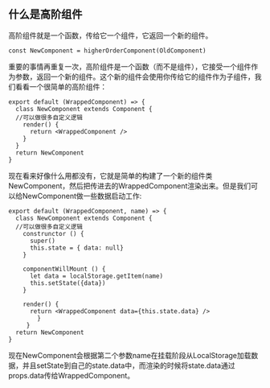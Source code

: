 ## 什么是高阶组件

高阶组件就是一个函数，传给它一个组件，它返回一个新的组件。

    const NewComponent = higherOrderComponent(OldComponent)

重要的事情再重复一次，高阶组件是一个函数（而不是组件），它接受一个组件作为参数，返回一个新的组件。这个新的组件会使用你传给它的组件作为子组件，我们看看一个很简单的高阶组件：


    export default (WrappedComponent) => {
      class NewComponent extends Component {
      //可以做很多自定义逻辑
	    render() {
	      return <WrappedComponent />
	    }
      }
      return NewComponent
    }

现在看来好像什么用都没有，它就是简单的构建了一个新的组件类NewComponent，然后把传进去的WrappedComponent渲染出来。但是我们可以给NewComponent做一些数据启动工作:

    export default (WrappedComponent, name) => {
      class NewComponent extends Component {
      //可以做很多自定义逻辑
	    construnctor () {
	      super()
	      this.state = { data: null}
	    }
	    
	    componentWillMount () {
	      let data = localStorage.getItem(name)
	      this.setState({data})
	    }
	    
	    render() {
	      return <WrappedComponent data={this.state.data} />
	    	}
	     }
      return NewComponent
    }

现在NewComponent会根据第二个参数name在挂载阶段从LocalStorage加载数据，并且setState到自己的state.data中，而渲染的时候将state.data通过props.data传给WrappedComponent。